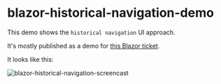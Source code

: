 # blazor-historical-navigation-demo

This demo shows the `historical navigation` UI approach.

It's mostly published as a demo for [this Blazor ticket](https://github.com/dotnet/aspnetcore/issues/44699).

It looks like this:

![blazor-historical-navigation-screencast](https://user-images.githubusercontent.com/1516294/197363921-f3061b85-e9a0-47c7-af34-e35978321d33.gif)

